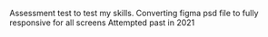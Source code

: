 Assessment test to test my skills.
Converting figma psd file to fully responsive for all screens
Attempted past in 2021
